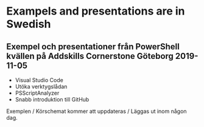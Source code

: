 # Exampels and presentations are in Swedish

## Exempel och presentationer från PowerShell kvällen på Addskills Cornerstone Göteborg 2019-11-05

- Visual Studio Code
- Utöka verktygslådan
- PSScriptAnalyzer
- Snabb introduktion till GitHub

Exemplen / Körschemat kommer att uppdateras / Läggas ut inom någon dag.
